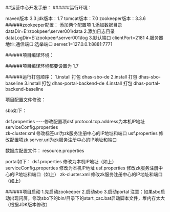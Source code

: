 ##运营中心开发手册：
######运行环境：

maven版本 3.3
jdk版本：1.7
tomcat版本：7.0
zookeeper版本：3.3.6
######zookeeper配置：
添加两个配置项
1.添加数据目录
dataDir=E:\\zookpeer\\server001\\data
2.添加日志目录
dataLogDir=E:\\zookpeer\\server001\\log
3.默认端口
clientPort=2181
4.服务器地址:通信端口:选举端口
server.1=127.0.0.1:8881:7771

######项目编译环境：


######项目编译环境都要设置为   1.7



######运行打包顺序：
1.install 打包 dhas-sbo-de
2.install 打包 dhas-sbo-baseline
3.install 打包 dhas-portal-backend-de
4.install 打包 dhas-portal-backend-baseline


项目配置文件修改：

sbo如下：

dsf.properties    ----修改配置项dsf.protocol.tcp.address为本机IP地址
serviceConfig.properties  
zk-cluster.xml 修改标签url为zk服务注册中心的IP地址和端口
usf.properties 修改配置项zk.server.url为zk服务注册中心的IP地址和端口

数据库配置文件：
resource.properties

portal如下：
dsf.properties 修改为本机IP地址（如上）
serviceConfig.properties 修改为本机IP地址
usf.properties 修改zk服务注册中心的IP地址和端口（如上）
zk-cluster.xml 修改zk服务注册中心的IP地址和端口（如上）

######项目启动
1.先启动zookeeper
2.启动sbo
3.启动portal
注意：如果sbo启动出现闪屏，修改sbo下的bin/目录下的start_csc.bat启动脚本文件，堆内存太大（根据JDK版本修改）

